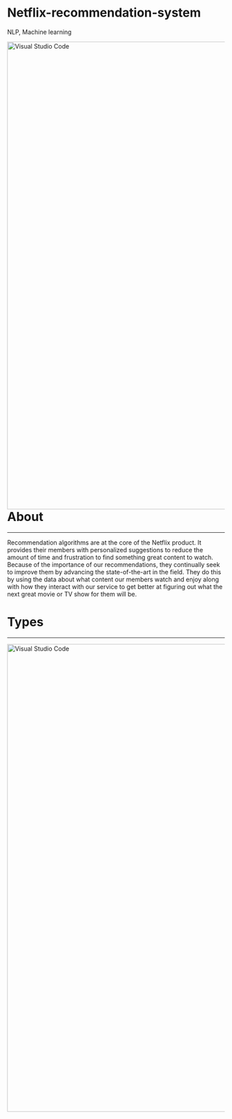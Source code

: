 # Netflix-recommendation-system
NLP, Machine learning

<img align="left" alt="Visual Studio Code" width="1080px" src="https://i0.wp.com/thecleverprogrammer.com/wp-content/uploads/2020/12/Machine-Learning-Project-on-Netflix-Recommendation-System.png?fit=1280%2C720&ssl=1" />

# About

---

Recommendation algorithms are at the core of the Netflix product. It provides their members with personalized suggestions to reduce the amount of time and frustration to find something great content to watch. Because of the importance of our recommendations, they continually seek to improve them by advancing the state-of-the-art in the field. They do this by using the data about what content our members watch and enjoy along with how they interact with our service to get better at figuring out what the next great movie or TV show for them will be.

# Types

---

<img align="left" alt="Visual Studio Code" width="1080px" src="https://cdn-images-1.medium.com/max/1600/0*baj8e-s1v5hJRm6A." />
